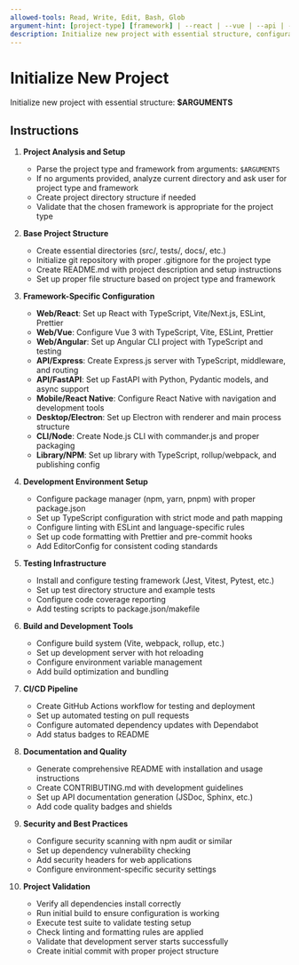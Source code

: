 ```yaml
---
allowed-tools: Read, Write, Edit, Bash, Glob
argument-hint: [project-type] [framework] | --react | --vue | --api | --cli
description: Initialize new project with essential structure, configuration, and development environment setup
---
```


# Initialize New Project

Initialize new project with essential structure: **$ARGUMENTS**

## Instructions

1. **Project Analysis and Setup**
   - Parse the project type and framework from arguments: `$ARGUMENTS`
   - If no arguments provided, analyze current directory and ask user for project type and framework
   - Create project directory structure if needed
   - Validate that the chosen framework is appropriate for the project type

2. **Base Project Structure**
   - Create essential directories (src/, tests/, docs/, etc.)
   - Initialize git repository with proper .gitignore for the project type
   - Create README.md with project description and setup instructions
   - Set up proper file structure based on project type and framework

3. **Framework-Specific Configuration**
   - **Web/React**: Set up React with TypeScript, Vite/Next.js, ESLint, Prettier
   - **Web/Vue**: Configure Vue 3 with TypeScript, Vite, ESLint, Prettier
   - **Web/Angular**: Set up Angular CLI project with TypeScript and testing
   - **API/Express**: Create Express.js server with TypeScript, middleware, and routing
   - **API/FastAPI**: Set up FastAPI with Python, Pydantic models, and async support
   - **Mobile/React Native**: Configure React Native with navigation and development tools
   - **Desktop/Electron**: Set up Electron with renderer and main process structure
   - **CLI/Node**: Create Node.js CLI with commander.js and proper packaging
   - **Library/NPM**: Set up library with TypeScript, rollup/webpack, and publishing config

4. **Development Environment Setup**
   - Configure package manager (npm, yarn, pnpm) with proper package.json
   - Set up TypeScript configuration with strict mode and path mapping
   - Configure linting with ESLint and language-specific rules
   - Set up code formatting with Prettier and pre-commit hooks
   - Add EditorConfig for consistent coding standards

5. **Testing Infrastructure**
   - Install and configure testing framework (Jest, Vitest, Pytest, etc.)
   - Set up test directory structure and example tests
   - Configure code coverage reporting
   - Add testing scripts to package.json/makefile

6. **Build and Development Tools**
   - Configure build system (Vite, webpack, rollup, etc.)
   - Set up development server with hot reloading
   - Configure environment variable management
   - Add build optimization and bundling

7. **CI/CD Pipeline**
   - Create GitHub Actions workflow for testing and deployment
   - Set up automated testing on pull requests
   - Configure automated dependency updates with Dependabot
   - Add status badges to README

8. **Documentation and Quality**
   - Generate comprehensive README with installation and usage instructions
   - Create CONTRIBUTING.md with development guidelines
   - Set up API documentation generation (JSDoc, Sphinx, etc.)
   - Add code quality badges and shields

9. **Security and Best Practices**
   - Configure security scanning with npm audit or similar
   - Set up dependency vulnerability checking
   - Add security headers for web applications
   - Configure environment-specific security settings

10. **Project Validation**
    - Verify all dependencies install correctly
    - Run initial build to ensure configuration is working
    - Execute test suite to validate testing setup
    - Check linting and formatting rules are applied
    - Validate that development server starts successfully
    - Create initial commit with proper project structure
